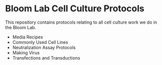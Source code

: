# Bloom Lab Cell Culture Protocols

This repository contains protocols relating to all cell culture work we do in the Bloom Lab. 
- Media Recipes
- Commonly Used Cell Lines
- Neutralization Assay Protocols
- Making Virus
- Transfections and Transductions
